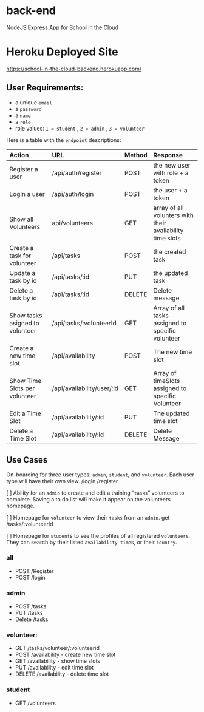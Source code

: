 # back-end

NodeJS Express App for School in the Cloud

# Heroku Deployed Site

https://school-in-the-cloud-backend.herokuapp.com/ 


## User Requirements:

- a unique `email`
- a `password`
- a `name`
- a `role` 
- role values:  `1 = student` , `2 = admin` , `3 = volunteer`

Here is a table with the `endpoint` descriptions:

| Action                     | URL                     | Method | Response                  |
| :------------------------- | :---------------------- | :----- | :------------------------ |
| Register a user            | /api/auth/register      | POST   | the new user with role + a token    |
| LogIn a user               | /api/auth/login         | POST   | the user + a token    |
| Show all Volunteers        | api/volunteers          | GET    | array of all volunters with their availability time slots |
| Create a task for volunteer| /api/tasks              | POST   | the created task |
| Update a task by id        | /api/tasks/:id          | PUT    | the updated task |
| Delete a task by id        | /api/tasks/:id          | DELETE  | Delete message |
| Show tasks asigned to volunteer | /api/tasks/:volunteerId | GET | Array of all tasks assigned to specific volunteer |
| Create a new time slot |  /api/availability   | POST  | The new time slot |
| Show Time Slots per volunteer | /api/availability/user/:id | GET | Array of timeSlots assigned to specific Volunteer |
| Edit a Time Slot   | /api/availability/:id |PUT |The updated time slot |
| Delete a Time Slot |/api/availability/:id | DELETE | Delete Message

## Use Cases

On-boarding for three user types: `admin`, `student`, and `volunteer`. Each user type will have their own view.
  /login
  /register

[ ] Ability for an `admin` to create and edit a training “`tasks`” volunteers to complete. Saving a to do list will make it appear on the volunteers homepage.

[ ] Homepage for `volunteer` to view their `tasks` from an `admin`.
  get /tasks/:volunteerid

[ ] Homepage for `student`s to see the profiles of all registered `volunteers`. They can search by their listed `availability time`s, or their `country`.

### all
* POST /Register
* POST /login

### admin 
* POST /tasks
* PUT /tasks
* Delete /tasks


### volunteer:

* GET /tasks/volunteer/:volunteerid
* POST /availability   - create new time slot 
* GET /availability - show time slots
* PUT /availability - edit time slot 
* DELETE /availability - delete time slot 


### student
*  GET /volunteers